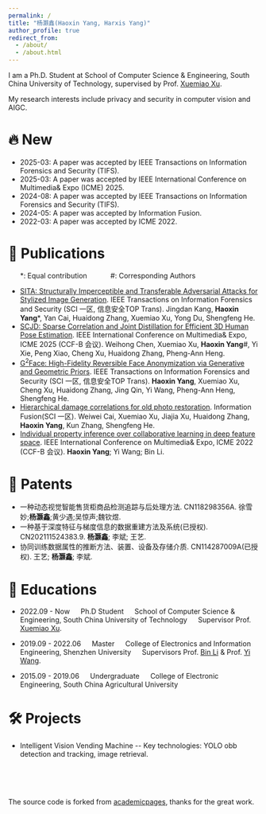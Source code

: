 ```yaml
---
permalink: /
title: "杨灏鑫(Haoxin Yang, Harxis Yang)"
author_profile: true
redirect_from: 
  - /about/
  - /about.html
---
```


I am a Ph.D. Student at School of Computer Science & Engineering, South China University of Technology, supervised by Prof. [Xuemiao Xu](https://www2.scut.edu.cn/cs/2017/0629/c22284a328094/page.htm).

My research interests include privacy and security in computer vision and AIGC.

# 🔥 New
<span class='anchor' id='-news'></span>
* 2025-03: A paper was accepted by IEEE Transactions on Information Forensics and Security (TIFS).
* 2025-03: A paper was accepted by IEEE International Conference on Multimedia& Expo (ICME) 2025.
* 2024-08: A paper was accepted by IEEE Transactions on Information Forensics and Security (TIFS).
* 2024-05: A paper was accepted by Information Fusion.
* 2022-03: A paper was accepted by ICME 2022.



# 📝 Publications
<span class='anchor' id='-publications'></span>
 &nbsp;&nbsp;&nbsp;&nbsp;&nbsp;&nbsp;*: Equal contribution &nbsp;&nbsp;&nbsp;&nbsp;&nbsp;&nbsp;&nbsp;&nbsp;&nbsp;&nbsp; #: Corresponding Authors
* [SITA: Structurally Imperceptible and Transferable Adversarial Attacks for Stylized Image Generation](https://arxiv.org/abs/2503.19791). IEEE Transactions on Information Forensics and Security (SCI 一区, 信息安全TOP Trans). Jingdan Kang, **Haoxin Yang***, Yan Cai, Huaidong Zhang, Xuemiao Xu, Yong Du, Shengfeng He.
* [SCJD: Sparse Correlation and Joint Distillation for Efficient 3D Human Pose Estimation](https://arxiv.org/abs/2503.14097). IEEE International Conference on Multimedia& Expo, ICME 2025 (CCF-B 会议). Weihong Chen, Xuemiao Xu, **Haoxin Yang**#, Yi Xie, Peng Xiao, Cheng Xu, Huaidong Zhang, Pheng-Ann Heng.
* [G<sup>2</sup>Face: High-Fidelity Reversible Face Anonymization via Generative and Geometric Priors](https://arxiv.org/abs/2408.09458). IEEE Transactions on Information Forensics and Security (SCI 一区, 信息安全TOP Trans). **Haoxin Yang**, Xuemiao Xu, Cheng Xu, Huaidong Zhang, Jing Qin, Yi Wang, Pheng-Ann Heng, Shengfeng He.
* [Hierarchical damage correlations for old photo restoration](https://www.sciencedirect.com/science/article/pii/S1566253524001180). Information Fusion(SCI 一区). Weiwei Cai, Xuemiao Xu, Jiajia Xu, Huaidong Zhang, **Haoxin Yang**, Kun Zhang, Shengfeng He.
* [Individual property inference over collaborative learning in deep feature space](https://ieeexplore.ieee.org/document/9859857). IEEE International Conference on Multimedia& Expo, ICME 2022 (CCF-B 会议). **Haoxin Yang**; Yi Wang; Bin Li.


# 🧾 Patents
* 一种动态视觉智能售货柜商品检测追踪与后处理方法. CN118298356A. 徐雪妙;**杨灏鑫**;黄少遇;吴惊声;魏钦煜.
* 一种基于深度特征与梯度信息的数据重建方法及系统(已授权). CN202111524383.9. **杨灏鑫**; 李斌; 王艺.
* 协同训练数据属性的推断方法、装置、设备及存储介质. CN114287009A(已授权). 王艺; **杨灏鑫**; 李斌.



# 📕 Educations
<span class='anchor' id='-education'></span>
* 2022.09 - Now 
&emsp; Ph.D Student
&emsp; School of Computer Science & Engineering, South China University of Technology
&emsp; Supervisor Prof. [Xuemiao Xu](https://scholar.google.com/citations?user=lFtJq3MAAAAJ&hl=zh-CN&oi=ao).

* 2019.09 - 2022.06 
&emsp; Master
&emsp; College of Electronics and Information Engineering, Shenzhen University
&emsp; Supervisors Prof. [Bin Li](https://scholar.google.com/citations?user=g0iR9IkAAAAJ&hl=zh-CN&oi=ao) & Prof. [Yi Wang](https://scholar.google.com/citations?user=hYVi3vIAAAAJ&hl=zh-CN&oi=ao).

* 2015.09 - 2019.06 
&emsp; Undergraduate
&emsp; College of Electronic Engineering, South China Agricultural University

# 🛠️ Projects
<span class='anchor' id='-projects'></span>
* Intelligent Vision Vending Machine -- Key technologies: YOLO obb detection and tracking, image retrieval.


<br/>

<br/>

<br/>

The source code is forked from [academicpages](https://github.com/academicpages/academicpages.github.io), thanks for the great work.